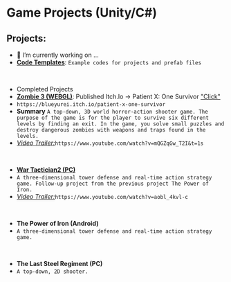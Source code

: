 # Game Projects (Unity/C#)

## Projects: 

- 🔭 I’m currently working on ...
- [**Code Templates**](https://github.com/darkbluerx/Code-Templates): `Example codes for projects and prefab files`
<br>

- Completed Projects
- [**Zombie 3 (WEBGL)**](https://github.com/darkbluerx/Zombie-3): Published Itch.Io -> Patient X: One Survivor  ["Click"](https://blueyurei.itch.io/patient-x-one-survivor) 
- `https://blueyurei.itch.io/patient-x-one-survivor`
- **Summary** `A top-down, 3D world horror-action shooter game. The purpose of the game is for the player to survive six different levels by finding an exit. In the game, you solve small puzzles and destroy dangerous zombies with weapons and traps found in the levels.`
- [*Video Trailer:*](https://www.youtube.com/watch?v=mQGZqGw_T2I&t=1s)`https://www.youtube.com/watch?v=mQGZqGw_T2I&t=1s`
<br>

- [**War Tactician2 (PC)**](https://github.com/darkbluerx/War-Tactician2)
- `A three-dimensional tower defense and real-time action strategy game. Follow-up project from the previous project The Power of Iron.`
- [*Video Trailer:*](https://www.youtube.com/watch?v=aobl_4kvl-c)`https://www.youtube.com/watch?v=aobl_4kvl-c`
<br>

- **The Power of Iron (Android)**
- `A three-dimensional tower defense and real-time action strategy game.`
<br>

- **The Last Steel Regiment (PC)**
- `A top-down, 2D shooter.`
